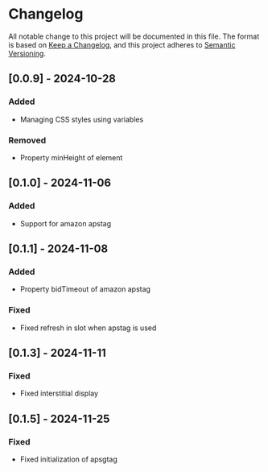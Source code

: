 # Changelog

All notable change to this project will be documented in this file.
The format is based on [Keep a Changelog](https://keepachangelog.com/en/1.1.0/),
and this project adheres to [Semantic Versioning](https://semver.org/spec/v2.0.0.html).

## [0.0.9] - 2024-10-28

### Added

-   Managing CSS styles using variables

### Removed

-   Property minHeight of element

## [0.1.0] - 2024-11-06

### Added

-   Support for amazon apstag

## [0.1.1] - 2024-11-08

### Added

-   Property bidTimeout of amazon apstag

### Fixed

-   Fixed refresh in slot when apstag is used

## [0.1.3] - 2024-11-11

### Fixed

-   Fixed interstitial display

## [0.1.5] - 2024-11-25

### Fixed

-   Fixed initialization of apsgtag
